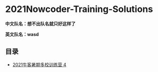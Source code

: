 # 2021Nowcoder-Training-Solutions
**中文队名：想不出队名就只好这样了**

**英文队名：wasd**

## 目录

- [2021牛客暑期多校训练营 4](/Newcoder_4.html)

    

